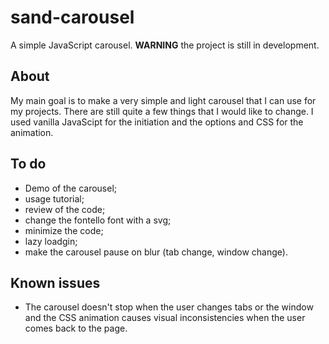# sand-carousel
A simple JavaScript carousel.
**WARNING** the project is still in development.

## About
My main goal is to make a very simple and light carousel that I can use for my projects. There are still quite a few things that I would like to change.
I used vanilla JavaScipt for the initiation and the options and CSS for the animation.

## To do
- Demo of the carousel;
- usage tutorial;
- review of the code;
- change the fontello font with a svg;
- minimize the code;
- lazy loadgin;
- make the carousel pause on blur (tab change, window change).

## Known issues
- The carousel doesn't stop when the user changes tabs or the window and the CSS animation causes visual inconsistencies when the user comes back to the page.
